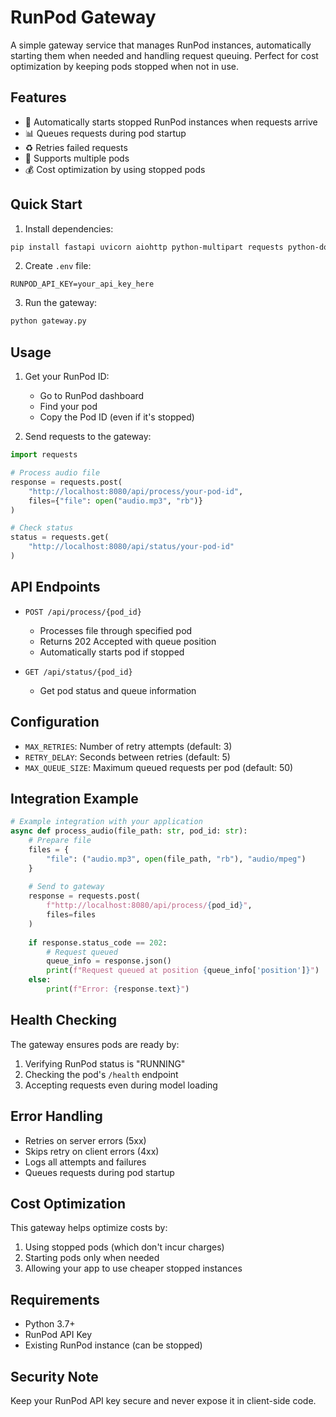 # RunPod Gateway

A simple gateway service that manages RunPod instances, automatically starting them when needed and handling request queuing. Perfect for cost optimization by keeping pods stopped when not in use.

## Features

- 🚀 Automatically starts stopped RunPod instances when requests arrive
- 📊 Queues requests during pod startup
- ♻️ Retries failed requests
- 🔄 Supports multiple pods
- 💰 Cost optimization by using stopped pods

## Quick Start

1. Install dependencies:
```bash
pip install fastapi uvicorn aiohttp python-multipart requests python-dotenv
```

2. Create `.env` file:
```env
RUNPOD_API_KEY=your_api_key_here
```

3. Run the gateway:
```bash
python gateway.py
```

## Usage

1. Get your RunPod ID:
   - Go to RunPod dashboard
   - Find your pod
   - Copy the Pod ID (even if it's stopped)

2. Send requests to the gateway:
```python
import requests

# Process audio file
response = requests.post(
    "http://localhost:8080/api/process/your-pod-id",
    files={"file": open("audio.mp3", "rb")}
)

# Check status
status = requests.get(
    "http://localhost:8080/api/status/your-pod-id"
)
```

## API Endpoints

- `POST /api/process/{pod_id}`
  - Processes file through specified pod
  - Returns 202 Accepted with queue position
  - Automatically starts pod if stopped

- `GET /api/status/{pod_id}`
  - Get pod status and queue information

## Configuration

- `MAX_RETRIES`: Number of retry attempts (default: 3)
- `RETRY_DELAY`: Seconds between retries (default: 5)
- `MAX_QUEUE_SIZE`: Maximum queued requests per pod (default: 50)

## Integration Example

```python
# Example integration with your application
async def process_audio(file_path: str, pod_id: str):
    # Prepare file
    files = {
        "file": ("audio.mp3", open(file_path, "rb"), "audio/mpeg")
    }
    
    # Send to gateway
    response = requests.post(
        f"http://localhost:8080/api/process/{pod_id}",
        files=files
    )
    
    if response.status_code == 202:
        # Request queued
        queue_info = response.json()
        print(f"Request queued at position {queue_info['position']}")
    else:
        print(f"Error: {response.text}")
```

## Health Checking

The gateway ensures pods are ready by:
1. Verifying RunPod status is "RUNNING"
2. Checking the pod's `/health` endpoint
3. Accepting requests even during model loading

## Error Handling

- Retries on server errors (5xx)
- Skips retry on client errors (4xx)
- Logs all attempts and failures
- Queues requests during pod startup

## Cost Optimization

This gateway helps optimize costs by:
1. Using stopped pods (which don't incur charges)
2. Starting pods only when needed
3. Allowing your app to use cheaper stopped instances

## Requirements

- Python 3.7+
- RunPod API Key
- Existing RunPod instance (can be stopped)

## Security Note

Keep your RunPod API key secure and never expose it in client-side code. 
